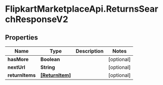 # FlipkartMarketplaceApi.ReturnsSearchResponseV2

## Properties
Name | Type | Description | Notes
------------ | ------------- | ------------- | -------------
**hasMore** | **Boolean** |  | [optional] 
**nextUrl** | **String** |  | [optional] 
**returnItems** | [**[ReturnItem]**](ReturnItem.md) |  | [optional] 
